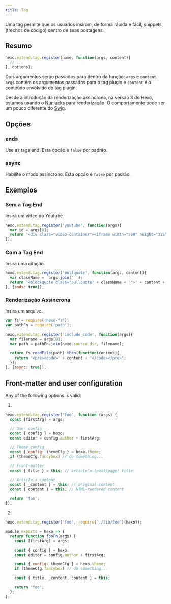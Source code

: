 ```yaml
---
title: Tag
---
```


Uma tag permite que os usuários insiram, de forma rápida e fácil, snippets (trechos de código) dentro de suas postagens.

## Resumo

``` js
hexo.extend.tag.register(name, function(args, content){
  // ...
}, options);
```

Dois argumentos serão passados para dentro da função: `args` e `content`. `args` contém os argumentos passados para o tag plugin e `content` é o conteúdo envolvido do tag plugin.

Desde a introdução da renderização assíncrona, na versão 3 do Hexo, estamos usando o [Nunjucks] para renderização. O comportamento pode ser um pouco diferente do [Swig].

## Opções

### ends

Use as tags end. Esta opção é `false` por padrão.

### async

Habilite o modo assíncrono. Esta opção é `false` por padrão.

## Exemplos

### Sem a Tag End

Insira um vídeo do Youtube.

``` js
hexo.extend.tag.register('youtube', function(args){
  var id = args[0];
  return '<div class="video-container"><iframe width="560" height="315" src="http://www.youtube.com/embed/' + id + '" frameborder="0" allowfullscreen></iframe></div>';
});
```

### Com a Tag End

Insira uma citação.

``` js
hexo.extend.tag.register('pullquote', function(args, content){
  var className =  args.join(' ');
  return '<blockquote class="pullquote' + className + '">' + content + '</blockquote>';
}, {ends: true});
```

### Renderização Assíncrona

Insira um arquivo.

``` js
var fs = require('hexo-fs');
var pathFn = require('path');

hexo.extend.tag.register('include_code', function(args){
  var filename = args[0];
  var path = pathFn.join(hexo.source_dir, filename);

  return fs.readFile(path).then(function(content){
    return '<pre><code>' + content + '</code></pre>';
  });
}, {async: true});
```

## Front-matter and user configuration

Any of the following options is valid:

1.

``` js
hexo.extend.tag.register('foo', function (args) {
  const [firstArg] = args;

  // User config
  const { config } = hexo;
  const editor = config.author + firstArg;

  // Theme config
  const { config: themeCfg } = hexo.theme;
  if (themeCfg.fancybox) // do something...

  // Front-matter
  const { title } = this; // article's (post/page) title

  // Article's content
  const { _content } = this; // original content
  const { content } = this; // HTML-rendered content

  return 'foo';
});
```

2.

``` js index.js
hexo.extend.tag.register('foo', require('./lib/foo')(hexo));
```

``` js lib/foo.js
module.exports = hexo => {
  return function fooFn(args) {
    const [firstArg] = args;

    const { config } = hexo;
    const editor = config.author + firstArg;

    const { config: themeCfg } = hexo.theme;
    if (themeCfg.fancybox) // do something...

    const { title, _content, content } = this;

    return 'foo';
  };
};
```

[Nunjucks]: http://mozilla.github.io/nunjucks/
[Swig]: http://paularmstrong.github.io/swig/
